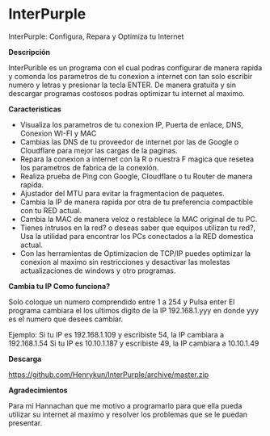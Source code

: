 # InterPurple
InterPurple: Configura, Repara y Optimiza tu Internet

**Descripción**

InterPurible es un programa con el cual podras configurar de manera rapida y comonda los parametros de tu conexion a internet con tan solo escribir numero y letras y presionar la tecla ENTER.
De manera gratuita y sin descargar programas costosos podras optimizar tu internet al maximo.

**Caracteristicas**

* Visualiza los parametros de tu conexion IP, Puerta de enlace, DNS, Conexion WI-FI y MAC
* Cambias las DNS de tu proveedor de internet por las de Google o Cloudflare para mejor las cargas de la paginas.
* Repara la conexion a internet con la R o nuestra F magica que resetea los parametros de fabrica de la conexión.
* Realiza prueba de Ping con Google, Cloudflare o tu Router de manera rapida.
* Ajustador del MTU para evitar la fragmentacion de paquetes.
* Cambia la IP de manera rapida por otra de tu preferencia compactible con tu RED actual.
* Cambia la MAC de manera veloz o restablece la MAC original de tu PC.
* Tienes intrusos en la red? o deseas saber que equipos utilizan tu red?, Usa la utilidad para encontrar los PCs conectados a la RED domestica actual.
* Con las herramientas de Optimizacion de TCP/IP puedes optimizar la conexion al maximo sin restricciones y desactivar las molestas actualizaciones de windows y otro programas.

**Cambia tu IP Como funciona?**

Solo coloque un numero comprendido entre 1 a 254 y Pulsa enter
El programa cambiara el los ultimos digito de la IP 192.168.1.yyy
en donde yyy es el numero que desees cambiar.

Ejemplo:
Si tu IP es 192.168.1.109 y escribiste 54, la IP cambiara a 192.168.1.54
Si tu IP es 10.10.1.187 y escribiste 49, la IP cambiara a 10.10.1.49

**Descarga**

https://github.com/Henrykun/InterPurple/archive/master.zip

**Agradecimientos**

Para mi Hannachan que me motivo a programarlo para que ella pueda utilizar su internet al maximo y resolver los problemas que se le puedan presentar.
